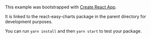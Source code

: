 This example was bootstrapped with [Create React App](https://github.com/facebook/create-react-app).

It is linked to the react-easy-charts package in the parent directory for development purposes.

You can run `yarn install` and then `yarn start` to test your package.

